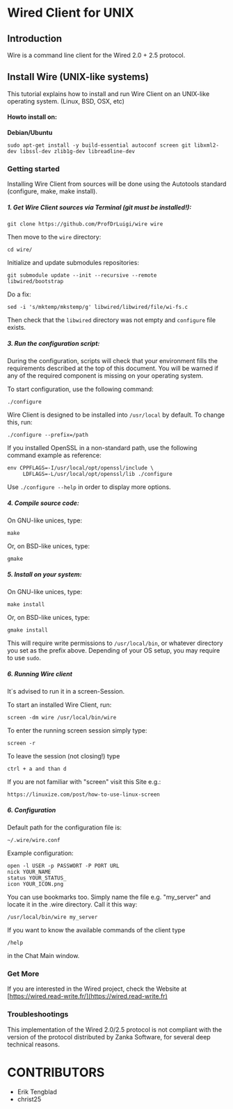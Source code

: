 # Wired Client for UNIX

## Introduction

Wire is a command line client for the Wired 2.0 + 2.5 protocol.

## Install Wire (UNIX-like systems)

This tutorial explains how to install and run Wire Client on an UNIX-like operating system. (Linux, BSD, OSX, etc)

#### Howto install on:

**Debian/Ubuntu**

	sudo apt-get install -y build-essential autoconf screen git libxml2-dev libssl-dev zlib1g-dev libreadline-dev

### Getting started

Installing Wire Client from sources will be done using the Autotools standard (configure, make, make install).

##### 1. Get Wire Client sources via Terminal (git must be installed!):

	git clone https://github.com/ProfDrLuigi/wire wire

Then move to the `wire` directory:

	cd wire/

Initialize and update submodules repositories:

	git submodule update --init --recursive --remote
	libwired/bootstrap

Do a fix:

	sed -i 's/mktemp/mkstemp/g' libwired/libwired/file/wi-fs.c


Then check that the `libwired` directory was not empty and `configure` file exists.

##### 3. Run the configuration script:

During the configuration, scripts will check that your environment fills the requirements described at the top of this document. You will be warned if any of the required component is missing on your operating system.

To start configuration, use the following command:

	./configure

Wire Client is designed to be installed into `/usr/local` by default. To change this, run:

	./configure --prefix=/path	

If you installed OpenSSL in a non-standard path, use the following command example as reference:

	env CPPFLAGS=-I/usr/local/opt/openssl/include \
	     LDFLAGS=-L/usr/local/opt/openssl/lib ./configure

Use `./configure --help` in order to display more options.



##### 4. Compile source code:

On GNU-like unices, type:

	make

Or, on BSD-like unices, type: 

	gmake

##### 5. Install on your system:

On GNU-like unices, type:

	make install

Or, on BSD-like unices, type: 

	gmake install

This will require write permissions to `/usr/local/bin`, or whatever directory you set as the prefix above. Depending of your OS setup, you may require to use `sudo`.

##### 6. Running Wire client

It´s advised to run it in a screen-Session.

To start an installed Wire Client, run:

	screen -dm wire /usr/local/bin/wire

To enter the running screen session simply type:
	
	screen -r
	
To leave the session (not closing!) type

	ctrl + a and than d

If you are not familiar with "screen" visit this Site e.g.:

	https://linuxize.com/post/how-to-use-linux-screen

##### 6. Configuration

Default path for the configuration file is:

	~/.wire/wire.conf
	
Example configuration:

	open -l USER -p PASSWORT -P PORT URL
	nick YOUR_NAME
	status YOUR_STATUS_
	icon YOUR_ICON.png
	
You can use bookmarks too. Simply name the file e.g. "my_server" and locate it in the .wire directory. Call it this way:

	/usr/local/bin/wire my_server


If you want to know the available commands of the client type

	/help
	
in the Chat Main window.

### Get More

If you are interested in the Wired project, check the Website at [https://wired.read-write.fr/](https://wired.read-write.fr)

### Troubleshootings

This implementation of the Wired 2.0/2.5 protocol is not compliant with the version of the protocol distributed by Zanka Software, for several deep technical reasons.

CONTRIBUTORS
============

- Erik Tengblad
- christ25
